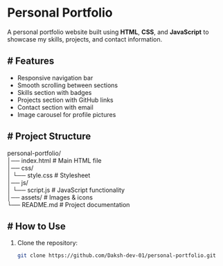 # Personal Portfolio

A personal portfolio website built using **HTML**, **CSS**, and **JavaScript** to showcase my skills, projects, and contact information.

## # Features
- Responsive navigation bar
- Smooth scrolling between sections
- Skills section with badges
- Projects section with GitHub links
- Contact section with email
- Image carousel for profile pictures

## # Project Structure
personal-portfolio/
<br>
│── index.html # Main HTML file
<br>
│── css/
<br>
│ └── style.css # Stylesheet
<br>
│── js/
<br>
│ └── script.js # JavaScript functionality
<br>
│── assets/ # Images & icons
<br>
└── README.md # Project documentation
<br>


## # How to Use
1. Clone the repository:
   ```bash
   git clone https://github.com/Daksh-dev-01/personal-portfolio.git

